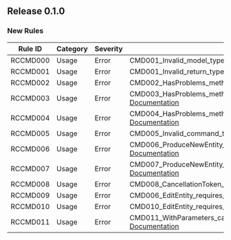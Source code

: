 ## Release 0.1.0

### New Rules

Rule ID | Category | Severity | Notes
--------|----------|----------|--------------------
RCCMD000 | Usage   | Error    | CMD001_Invalid_model_type, [Documentation](https://google.com)
RCCMD001 | Usage   | Error    | CMD001_Invalid_return_type, [Documentation](https://google.com)
RCCMD002 | Usage   | Error    | CMD002_HasProblems_method_not_found, [Documentation](https://google.com)
RCCMD003 | Usage   | Error    | CMD003_HasProblems_method_does_not_return_bool, [Documentation](https://google.com)
RCCMD004 | Usage   | Error    | CMD004_HasProblems_method_does_not_out_parameter_Problems, [Documentation](https://google.com)
RCCMD005 | Usage   | Error    | CMD005_Invalid_command_type, [Documentation](https://google.com)
RCCMD006 | Usage   | Error    | CMD006_ProduceNewEntity_requires_WithUnitOfWork, [Documentation](https://google.com)
RCCMD007 | Usage   | Error    | CMD007_ProduceNewEntity_must_return_Result_with_value, [Documentation](https://google.com)
RCCMD008 | Usage   | Error    | CMD008_CancellationToken_require_async_method, [Documentation](https://google.com)
RCCMD009 | Usage   | Error    | CMD006_EditEntity_requires_WithUnitOfWork, [Documentation](https://google.com)
RCCMD010 | Usage   | Error    | CMD010_EditEntity_requires_FirstParameter, [Documentation](https://google.com)
RCCMD011 | Usage   | Error    | CMD011_WithParameters_cant_be_entity_or_context, [Documentation](https://google.com)
